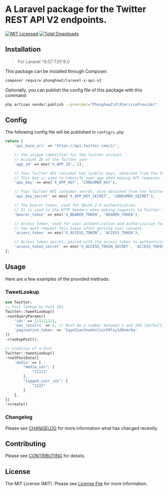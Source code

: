
#  A Laravel package for the Twitter REST API V2 endpoints.

[![MIT Licensed](https://img.shields.io/badge/license-MIT-brightgreen.svg?style=flat-square)](LICENSE.md)
[![Total Downloads](https://img.shields.io/packagist/dt/phonghaw2/laravel-google-analytics.svg?style=flat-square)](https://packagist.org/packages/phonghaw2/laravel-google-analytics)

## Installation

> For Laravel ^6.0|^7.0|^8.0

This package can be installed through Composer.

``` bash
composer require phonghaw2/laravel-x-api-v2
```

Optionally, you can publish the config file of this package with this command:

``` bash
php artisan vendor:publish --provider="Phonghaw2\X\XServiceProvider"
```


## Config

The following config file will be published in `config/x.php`

```php
return [
    'api_base_uri' => 'https://api.twitter.com/2/',

    // The unique identifier for the Twitter account.
    // Account ID of the Twitter user
    'app_id' => env('X_APP_ID', 1),

    // Your Twitter API consumer key (public key), obtained from the Twitter Developer Portal.
    // This key is used to identify your app when making API requests. (Consumer API key)
    'api_key' => env('X_APP_KEY', 'CONSUMER_KEY'),

    // Your Twitter API consumer secret, also obtained from the Twitter Developer Portal.
    'api_key_secret' => env('X_APP_KEY_SECRET', 'CONSUMER_SECRET'),

    // The bearer token, used for OAuth 2.0 authentication.
    // It is used in the HTTP headers when making requests to Twitter's API without the need for user authentication.
    'bearer_token' => env('X_BEARER_TOKEN', 'BEARER_TOKEN'),

    // Access token, used for user authentication and authorization for Twitter API access on behalf of the user.
    // You must request this token after getting user consent.
    'access_token' => env('X_ACCESS_TOKEN', 'ACCESS_TOKEN'),

    // Access token secret, paired with the access token to authenticate and authorize API calls.
    'access_token_secret' => env('X_ACCESS_TOKEN_SECRET', 'ACCESS_TOKEN_SECRET'),
];
```

## Usage
Here are a few examples of the provided methods:

### TweetLookup

```php
use Twitter;
// Post lookup by Post IDs
Twitter::tweetLookup()
->setQueryParams([
    'ids' => 111111111,
    'max_results' => 5, // Must be a number between 1 and 100 (default: 100)
    'pagination_token' => '5qym3iwo3naekslszn59lxy1d9nmc6q'
])
->lookupPost();

// Creation of a Post
Twitter::tweetLookup()
->setPostData([
    'media' => [
        "media_ids": [
            "11111"
        ],
        "tagged_user_ids": [
            "2222"
        ]
    ],
])
->create()
```

### Changelog

Please see [CHANGELOG](CHANGELOG.md) for more information what has changed recently.

## Contributing

Please see [CONTRIBUTING](CONTRIBUTING.md) for details.

## License

The MIT License (MIT). Please see [License File](LICENSE.md) for more information.
